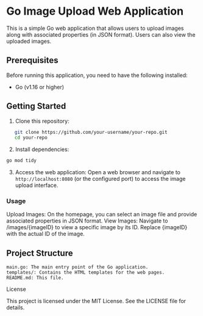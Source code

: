 # Go Image Upload Web Application

This is a simple Go web application that allows users to upload images along with associated properties (in JSON format). Users can also view the uploaded images.

## Prerequisites

Before running this application, you need to have the following installed:

- Go (v1.16 or higher)

## Getting Started

1. Clone this repository:
```bash
   git clone https://github.com/your-username/your-repo.git
   cd your-repo
```
2. Install dependencies: 
```bash
go mod tidy
```
3. Access the web application:
Open a web browser and navigate to `http://localhost:8080` (or the configured port) to access the image upload interface.

### Usage
Upload Images: On the homepage, you can select an image file and provide associated properties in JSON format.
View Images: Navigate to /images/{imageID} to view a specific image by its ID. Replace {imageID} with the actual ID of the image.

## Project Structure

    main.go: The main entry point of the Go application.
    templates/: Contains the HTML templates for the web pages.
    README.md: This file.

License

This project is licensed under the MIT License. See the LICENSE file for details.
